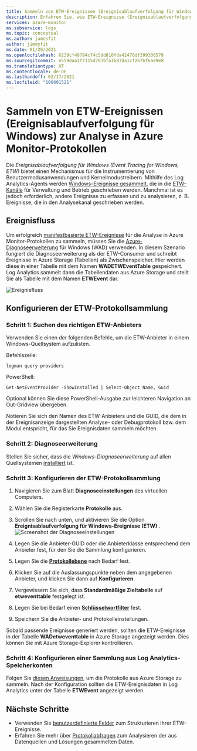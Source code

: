 ```yaml
---
title: Sammeln von ETW-Ereignissen (Ereignisablaufverfolgung für Windows) zur Analyse in Azure Monitor-Protokollen
description: Erfahren Sie, wie ETW-Ereignisse (Ereignisablaufverfolgung für Windows) zur Analyse in Azure Monitor-Protokollen gesammelt werden.
services: azure-monitor
ms.subservice: logs
ms.topic: conceptual
ms.author: jamesfit
author: jimmyfit
ms.date: 01/29/2021
ms.openlocfilehash: 6239cf48794c74c5dd810fda42476df399300578
ms.sourcegitcommit: e559daa1f7115d703bfa1b87da1cf267bf6ae9e8
ms.translationtype: HT
ms.contentlocale: de-DE
ms.lasthandoff: 02/17/2021
ms.locfileid: "100601521"
---
```

# <a name="collecting-event-tracing-for-windows-etw-events-for-analysis-azure-monitor-logs"></a>Sammeln von ETW-Ereignissen (Ereignisablaufverfolgung für Windows) zur Analyse in Azure Monitor-Protokollen

Die *Ereignisablaufverfolgung für Windows (Event Tracing for Windows, ETW)* bietet einen Mechanismus für die Instrumentierung von Benutzermodusanwendungen und Kernelmodustreibern. Mithilfe des Log Analytics-Agents werden [Windows-Ereignisse gesammelt](https://docs.microsoft.com/azure/azure-monitor/platform/data-sources-windows-events), die in die [ETW-Kanäle](https://docs.microsoft.com/windows/win32/wes/eventmanifestschema-channeltype-complextype) für Verwaltung und Betrieb geschrieben werden. Manchmal ist es jedoch erforderlich, andere Ereignisse zu erfassen und zu analysieren, z. B. Ereignisse, die in den Analysekanal geschrieben werden.  

## <a name="event-flow"></a>Ereignisfluss

Um erfolgreich [manifestbasierte ETW-Ereignisse](https://docs.microsoft.com/windows/win32/etw/about-event-tracing#types-of-providers) für die Analyse in Azure Monitor-Protokollen zu sammeln, müssen Sie die [Azure-Diagnoseerweiterung](https://docs.microsoft.com/azure/azure-monitor/platform/diagnostics-extension-overview) für Windows (WAD) verwenden. In diesem Szenario fungiert die Diagnoseerweiterung als der ETW-Consumer und schreibt Ereignisse in Azure Storage (Tabellen) als Zwischenspeicher. Hier werden diese in einer Tabelle mit dem Namen **WADETWEventTable** gespeichert. Log Analytics sammelt dann die Tabellendaten aus Azure Storage und stellt Sie als Tabelle mit dem Namen **ETWEvent** dar.

![Ereignisfluss](./media/data-sources-event-tracing-windows/event-flow.png)

## <a name="configuring-etw-log-collection"></a>Konfigurieren der ETW-Protokollsammlung

### <a name="step-1-locate-the-correct-etw-provider"></a>Schritt 1: Suchen des richtigen ETW-Anbieters

Verwenden Sie einen der folgenden Befehle, um die ETW-Anbieter in einem Windows-Quellsystem aufzulisten.

Befehlszeile:

```
logman query providers
```

PowerShell:
```
Get-NetEventProvider -ShowInstalled | Select-Object Name, Guid
```
Optional können Sie diese PowerShell-Ausgabe zur leichteren Navigation an Out-Gridview übergeben.

Notieren Sie sich den Namen des ETW-Anbieters und die GUID, die dem in der Ereignisanzeige dargestellten Analyse- oder Debugprotokoll bzw. dem Modul entspricht, für das Sie Ereignisdaten sammeln möchten.

### <a name="step-2-diagnostics-extension"></a>Schritt 2: Diagnoseerweiterung

Stellen Sie sicher, dass die *Windows-Diagnoseerweiterung* auf allen Quellsystemen [installiert](https://docs.microsoft.com/azure/azure-monitor/platform/diagnostics-extension-windows-install#install-with-azure-portal) ist.

### <a name="step-3-configure-etw-log-collection"></a>Schritt 3: Konfigurieren der ETW-Protokollsammlung

1. Navigieren Sie zum Blatt **Diagnoseeinstellungen** des virtuellen Computers.

2. Wählen Sie die Registerkarte **Protokolle** aus.

3. Scrollen Sie nach unten, und aktivieren Sie die Option **Ereignisablaufverfolgung für Windows-Ereignisse (ETW)** . ![Screenshot der Diagnoseeinstellungen](./media/data-sources-event-tracing-windows/enable-event-tracing-windows-collection.png)

4. Legen Sie die Anbieter-GUID oder die Anbieterklasse entsprechend dem Anbieter fest, für den Sie die Sammlung konfigurieren.

5. Legen Sie die [**Protokollebene**](https://docs.microsoft.com/windows/win32/etw/configuring-and-starting-an-event-tracing-session) nach Bedarf fest.

6. Klicken Sie auf die Auslassungspunkte neben dem angegebenen Anbieter, und klicken Sie dann auf **Konfigurieren**.

7. Vergewissern Sie sich, dass **Standardmäßige Zieltabelle** auf **etweventtable** festgelegt ist.

8. Legen Sie bei Bedarf einen [**Schlüsselwortfilter**](https://docs.microsoft.com/windows/win32/wes/defining-keywords-used-to-classify-types-of-events) fest.

9. Speichern Sie die Anbieter- und Protokolleinstellungen.

Sobald passende Ereignisse generiert werden, sollten die ETW-Ereignisse in der Tabelle **WADetweventtable** in Azure Storage angezeigt werden. Dies können Sie mit Azure Storage-Explorer kontrollieren.

### <a name="step-4-configure-log-analytics-storage-account-collection"></a>Schritt 4: Konfigurieren einer Sammlung aus Log Analytics-Speicherkonten

Folgen Sie [diesen Anweisungen](https://docs.microsoft.com/azure/azure-monitor/platform/diagnostics-extension-logs#collect-logs-from-azure-storage), um die Protokolle aus Azure Storage zu sammeln. Nach der Konfiguration sollten die ETW-Ereignisdaten in Log Analytics unter der Tabelle **ETWEvent** angezeigt werden.

## <a name="next-steps"></a>Nächste Schritte
- Verwenden Sie [benutzerdefinierte Felder](https://docs.microsoft.com/azure/azure-monitor/platform/custom-fields) zum Strukturieren Ihrer ETW-Ereignisse.
- Erfahren Sie mehr über [Protokollabfragen](https://docs.microsoft.com/azure/azure-monitor/log-query/log-query-overview) zum Analysieren der aus Datenquellen und Lösungen gesammelten Daten.
